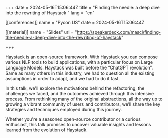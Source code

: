 +++
date = 2024-05-16T15:06:44Z
title = "Finding the needle: a deep dive into the rewriting of Haystack "
lang = "en"

[[conferences]]
name = "Pycon US"
date = 2024-05-16T15:06:44Z

[[material]]
name = "Slides"
url  = "https://speakerdeck.com/masci/finding-the-needle-a-deep-dive-into-the-rewriting-of-haystack"

+++

Haystack is an open-source framework. With Haystack you can compose various NLP tools to build applications, with a
particular focus on Large Language Models. Haystack was built before the “ChatGPT revolution”. Same as many others in
this industry, we had to question all the existing assumptions in order to adapt, and we had to do it fast.

In this talk, we'll explore the motivations behind the refactoring, the challenges we faced, and the outcomes achieved
through this intensive process. From rethinking many of the original abstractions, all the way up to growing a vibrant
community of users and contributors, we’ll share the key strategies and techniques employed during this journey.

Whether you're a seasoned open-source contributor or a curious enthusiast, this talk promises to uncover valuable
insights and lessons learned from the evolution of Haystack.
